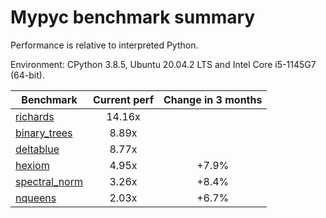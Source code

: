 # Mypyc benchmark summary

Performance is relative to interpreted Python.

Environment: CPython 3.8.5, Ubuntu 20.04.2 LTS and Intel Core i5-1145G7 (64-bit).

| Benchmark | Current perf | Change in 3 months |
| --- | :---: | :---: |
| [richards](benchmarks/richards.md) | 14.16x |  |
| [binary_trees](benchmarks/binary_trees.md) | 8.89x |  |
| [deltablue](benchmarks/deltablue.md) | 8.77x |  |
| [hexiom](benchmarks/hexiom.md) | 4.95x | +7.9% |
| [spectral_norm](benchmarks/spectral_norm.md) | 3.26x | +8.4% |
| [nqueens](benchmarks/nqueens.md) | 2.03x | +6.7% |
